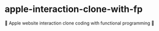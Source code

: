 # apple-interaction-clone-with-fp
🍎 Apple website interaction clone coding with functional programming 🍎
